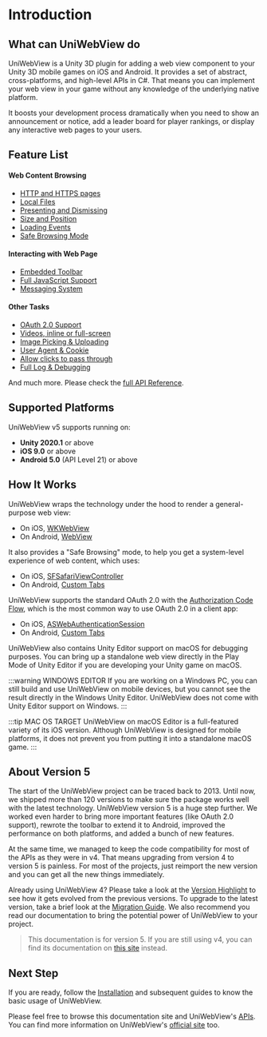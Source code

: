 # Introduction

## What can UniWebView do

UniWebView is a Unity 3D plugin for adding a web view component to your Unity 3D mobile games on iOS and Android. It provides a set of abstract, cross-platforms, and high-level APIs in C#. That means you can implement your web view in your game without any knowledge of the underlying native platform.

It boosts your development process dramatically when you need to show an announcement or notice, add a leader board for player rankings, or display any interactive web pages to your users.

## Feature List

#### Web Content Browsing

- [HTTP and HTTPS pages](/api/#load)
- [Local Files](loading-local-files.md)
- [Presenting and Dismissing](transition.md)
- [Size and Position](position-and-size.md)
- [Loading Events](/api/#events-summary)
- [Safe Browsing Mode](safe-browsing.md)

#### Interacting with Web Page

- [Embedded Toolbar](embedded-toolbar.md)
- [Full JavaScript Support](using-javascript.md)
- [Messaging System](messaging-system.md)

#### Other Tasks

- [OAuth 2.0 Support](oauth2.md)
- [Videos, inline or full-screen](playing-videos.md)
- [Image Picking & Uploading](uploading.md)
- [User Agent & Cookie](/api/#setuseragent)
- [Allow clicks to pass through](transparency-through.md)
- [Full Log & Debugging](debugging.md)

And much more. Please check the [full API Reference](/api).

## Supported Platforms

UniWebView v5 supports running on:

- **Unity 2020.1** or above
- **iOS 9.0** or above
- **Android 5.0** (API Level 21) or above

## How It Works

UniWebView wraps the technology under the hood to render a general-purpose web view:

- On iOS, [WKWebView](https://developer.apple.com/reference/webkit/wkwebview)
- On Android, [WebView](https://developer.android.com/reference/android/webkit/WebView.html)

It also provides a "Safe Browsing" mode, to help you get a system-level experience of web content, which uses:

- On iOS, [SFSafariViewController](https://developer.apple.com/documentation/safariservices/sfsafariviewcontroller)
- On Android, [Custom Tabs](https://developers.google.com/web/android/custom-tabs)

UniWebView supports the standard OAuth 2.0 with the [Authorization Code Flow](https://auth0.com/docs/get-started/authentication-and-authorization-flow/authorization-code-flow), which is the most common way to use OAuth 2.0 in a client app:

- On iOS, [ASWebAuthenticationSession](https://developer.apple.com/documentation/authenticationservices/aswebauthenticationsession)
- On Android, [Custom Tabs](https://developers.google.com/web/android/custom-tabs)

UniWebView also contains Unity Editor support on macOS for debugging purposes. You can bring up a standalone web view directly in the Play Mode of Unity Editor if you are developing your Unity game on macOS.

:::warning WINDOWS EDITOR
If you are working on a Windows PC, you can still build and use UniWebView on mobile devices, but you cannot see the result directly in the Windows Unity Editor. UniWebView does not come with Unity Editor support on Windows.
:::

:::tip MAC OS TARGET
UniWebView on macOS Editor is a full-featured variety of its iOS version. Although UniWebView is designed for mobile platforms, it does not prevent you from putting it into a standalone macOS game.
:::

## About Version 5

The start of the UniWebView project can be traced back to 2013. Until now, we shipped more than 120 versions to make sure the package works well with the latest technology. UniWebView version 5 is a huge step further. We worked even harder to bring more important features (like OAuth 2.0 support), rewrote the toolbar to extend it to Android, improved the performance on both platforms, and added a bunch of new features.

At the same time, we managed to keep the code compatibility for most of the APIs as they were in v4. That means upgrading from version 4 to version 5 is painless. For most of the projects, just reimport the new version and you can get all the new things immediately.

Already using UniWebView 4? Please take a look at the [Version Highlight](./version-highlight.md) to see how it gets evolved from the previous versions. To upgrade to the latest version, take a brief look at the [Migration Guide](./migration-guide-v4-to-v5.md). We also recommend you read our documentation to bring the potential power of UniWebView to your project.

> This documentation is for version 5. If you are still using v4, you can find its documentation on [this site](https://docs-v4.uniwebview.com) instead.

## Next Step

If you are ready, follow the [Installation](./installation.md) and subsequent guides to know the basic usage of UniWebView.

Please feel free to browse this documentation site and UniWebView's [APIs](/api). You can find more information on UniWebView's [official site](https://uniwebview.com) too.

